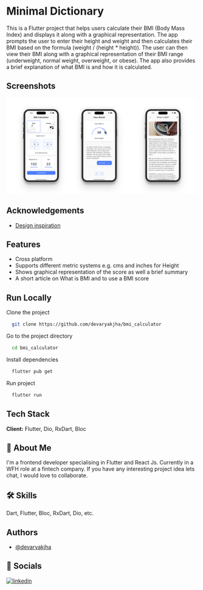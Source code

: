 # Minimal Dictionary

This is a Flutter project that helps users calculate their BMI (Body Mass Index) and displays it along with a graphical representation. The app prompts the user to enter their height and weight and then calculates their BMI based on the formula (weight / (height \* height)). The user can then view their BMI along with a graphical representation of their BMI range (underweight, normal weight, overweight, or obese). The app also provides a brief explanation of what BMI is and how it is calculated.

## Screenshots

![App Screenshot](/assets/ss_1.png)

## Acknowledgements

- [Design inspiration](https://dribbble.com/shots/14076282-BMI-calculator-Daily-UI-004)

## Features

- Cross platform
- Supports different metric systems e.g. cms and inches for Height
- Shows graphical representation of the score as well a brief summary
- A short article on What is BMI and to use a BMI score

## Run Locally

Clone the project

```bash
  git clone https://github.com/devaryakjha/bmi_calculator
```

Go to the project directory

```bash
  cd bmi_calculator
```

Install dependencies

```bash
  flutter pub get
```

Run project

```bash
  flutter run
```

## Tech Stack

**Client:** Flutter, Dio, RxDart, Bloc

## 🚀 About Me

I'm a frontend developer specialising in Flutter and React Js. Currently in a WFH role at a fintech company. If you have any interesting project idea lets chat, I would love to collaborate.

## 🛠 Skills

Dart, Flutter, Bloc, RxDart, Dio, etc.

## Authors

- [@devaryakjha](https://github.com/devaryakjha)

## 🔗 Socials

[![linkedin](https://img.shields.io/badge/linkedin-0A66C2?style=for-the-badge&logo=linkedin&logoColor=white)](https://www.linkedin.com/in/devaryakjha/)
